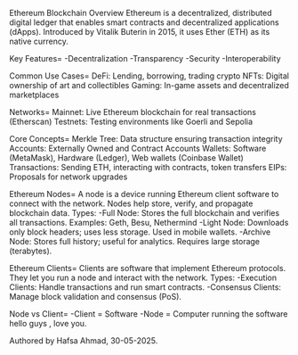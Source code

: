 Ethereum Blockchain Overview
Ethereum is a decentralized, distributed digital ledger that enables smart contracts and decentralized applications (dApps). Introduced by Vitalik Buterin in 2015, it uses Ether (ETH) as its native currency.

Key Features=
-Decentralization
-Transparency
-Security
-Interoperability

Common Use Cases=
DeFi: Lending, borrowing, trading crypto
NFTs: Digital ownership of art and collectibles
Gaming: In-game assets and decentralized marketplaces

Networks=
Mainnet: Live Ethereum blockchain for real transactions (Etherscan)
Testnets: Testing environments like Goerli and Sepolia

Core Concepts=
Merkle Tree: Data structure ensuring transaction integrity
Accounts: Externally Owned and Contract Accounts
Wallets: Software (MetaMask), Hardware (Ledger), Web wallets (Coinbase Wallet)
Transactions: Sending ETH, interacting with contracts, token transfers
EIPs: Proposals for network upgrades


Ethereum Nodes=
A node is a device running Ethereum client software to connect with the network.
Nodes help store, verify, and propagate blockchain data.
Types:
-Full Node: Stores the full blockchain and verifies all transactions.
Examples: Geth, Besu, Nethermind
-Light Node: Downloads only block headers; uses less storage.
Used in mobile wallets.
-Archive Node: Stores full history; useful for analytics.
Requires large storage (terabytes).

Ethereum Clients=
Clients are software that implement Ethereum protocols.
They let you run a node and interact with the network.
Types:
-Execution Clients: Handle transactions and run smart contracts.
-Consensus Clients: Manage block validation and consensus (PoS).

Node vs Client=
              -Client = Software
              -Node = Computer running the software
              hello guys , love you.

Authored by Hafsa Ahmad, 30-05-2025.
